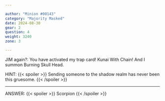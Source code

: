 ```yaml
---

author: "Minion #00143"
category: "Majority Masked"
date: 2024-08-30
gear: 2
question: 4
weight: 3240
zone: 3

---
```


JIM again?: You have activated my trap card! Kunai With Chain! And I summon Burning Skull Head.

HINT: {{< spoiler >}} Sending someone to the shadow realm has never been this gruesome. {{< /spoiler >}}

---

ANSWER: {{< spoiler >}} Scorpion {{< /spoiler >}}

